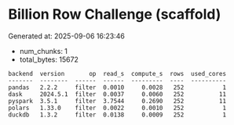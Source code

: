 # Billion Row Challenge (scaffold)

Generated at: 2025-09-06 16:23:46

- num_chunks: 1
- total_bytes: 15672

```text
backend  version       op  read_s  compute_s  rows  used_cores
-------  --------  ------  ------  ---------  ----  ----------
pandas   2.2.2     filter  0.0010     0.0028   252           1
dask     2024.5.1  filter  0.0037     0.0060   252          11
pyspark  3.5.1     filter  3.7544     0.2690   252          11
polars   1.33.0    filter  0.0022     0.0010   252           1
duckdb   1.3.2     filter  0.0138     0.0009   252           1
```

